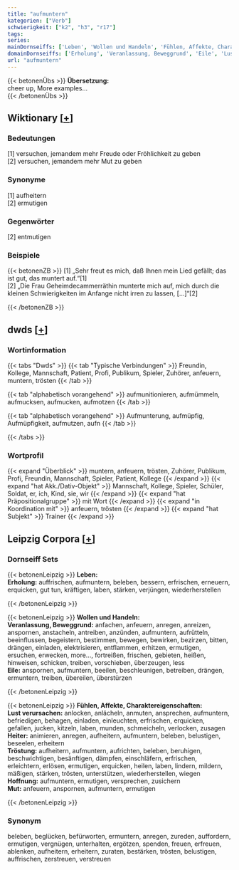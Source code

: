 ```yaml
---
title: "aufmuntern"
kategorien: ["Verb"]
schwierigkeit: ["k2", "h3", "r17"]
tags:
series:
mainDornseiffs: ['Leben', 'Wollen und Handeln', 'Fühlen, Affekte, Charaktereigenschaften']
domainDornseiffs: ['Erholung', 'Veranlassung, Beweggrund', 'Eile', 'Lust verursachen', 'Heiter', 'Tröstung', 'Hoffnung', 'Mut']
url: "aufmuntern"
---
```


{{< betonenÜbs >}}
**Übersetzung:**  
cheer  up, More examples...  
{{< /betonenÜbs >}}

## Wiktionary [[+](https://de.wiktionary.org/wiki/aufmuntern)]

### Bedeutungen
[1] versuchen, jemandem mehr Freude oder Fröhlichkeit zu geben  
[2] versuchen, jemandem mehr Mut zu geben  

### Synonyme
[1] aufheitern  
[2] ermutigen  

### Gegenwörter
[2] entmutigen  

### Beispiele
{{< betonenZB >}}
[1] „Sehr freut es mich, daß Ihnen mein Lied gefällt; das ist gut, das muntert auf.“[1]  
[2] „Die Frau Geheimdecammerräthin munterte mich auf, mich durch die kleinen Schwierigkeiten im Anfange nicht irren zu lassen, […]“[2]  

{{< /betonenZB >}}


## dwds [[+](https://www.dwds.de/wb/aufmuntern)]

### Wortinformation
{{< tabs "Dwds" >}}
{{< tab "Typische Verbindungen" >}}
Freundin, Kollege, Mannschaft, Patient, Profi, Publikum, Spieler, Zuhörer, anfeuern, muntern, trösten
{{< /tab >}}

{{< tab "alphabetisch vorangehend" >}}
aufmunitionieren, aufmümmeln, aufmucksen, aufmucken, aufmotzen
{{< /tab >}}

{{< tab "alphabetisch vorangehend" >}}
Aufmunterung, aufmüpfig, Aufmüpfigkeit, aufmutzen, aufn
{{< /tab >}}

{{< /tabs >}}

### Wortprofil
{{< expand "Überblick" >}} muntern, anfeuern, trösten, Zuhörer, Publikum, Profi, Freundin, Mannschaft, Spieler, Patient, Kollege {{< /expand >}}
{{< expand "hat Akk./Dativ-Objekt" >}} Mannschaft, Kollege, Spieler, Schüler, Soldat, er, ich, Kind, sie, wir {{< /expand >}}
{{< expand "hat Präpositionalgruppe" >}} mit Wort {{< /expand >}}
{{< expand "in Koordination mit" >}} anfeuern, trösten {{< /expand >}}
{{< expand "hat Subjekt" >}} Trainer {{< /expand >}}

## Leipzig Corpora [[+](https://corpora.uni-leipzig.de/en/res?word=aufmuntern&corpusId=deu_newscrawl-public_2018)]

### Dornseiff Sets
{{< betonenLeipzig >}}
**Leben:**  
**Erholung:** auffrischen, aufmuntern, beleben, bessern, erfrischen, erneuern, erquicken, gut tun, kräftigen, laben, stärken, verjüngen, wiederherstellen  

{{< /betonenLeipzig >}}


{{< betonenLeipzig >}}
**Wollen und Handeln:**  
**Veranlassung, Beweggrund:** anfachen, anfeuern, anregen, anreizen, anspornen, anstacheln, antreiben, anzünden, aufmuntern, aufrütteln, beeinflussen, begeistern, bestimmen, bewegen, bewirken, bezirzen, bitten, drängen, einladen, elektrisieren, entflammen, erhitzen, ermutigen, ersuchen, erwecken, more..., fortreißen, frischen, gebieten, heißen, hinweisen, schicken, treiben, vorschieben, überzeugen, less  
**Eile:** anspornen, aufmuntern, beeilen, beschleunigen, betreiben, drängen, ermuntern, treiben, übereilen, überstürzen  

{{< /betonenLeipzig >}}


{{< betonenLeipzig >}}
**Fühlen, Affekte, Charaktereigenschaften:**  
**Lust verursachen:** anlocken, anlächeln, anmuten, ansprechen, aufmuntern, befriedigen, behagen, einladen, einleuchten, erfrischen, erquicken, gefallen, jucken, kitzeln, laben, munden, schmeicheln, verlocken, zusagen  
**Heiter:** animieren, anregen, aufheitern, aufmuntern, beleben, belustigen, beseelen, erheitern  
**Tröstung:** aufheitern, aufmuntern, aufrichten, beleben, beruhigen, beschwichtigen, besänftigen, dämpfen, einschläfern, erfrischen, erleichtern, erlösen, ermutigen, erquicken, heilen, laben, lindern, mildern, mäßigen, stärken, trösten, unterstützen, wiederherstellen, wiegen  
**Hoffnung:** aufmuntern, ermutigen, versprechen, zusichern  
**Mut:** anfeuern, anspornen, aufmuntern, ermutigen  

{{< /betonenLeipzig >}}

### Synonym
beleben, beglücken, befürworten, ermuntern, anregen, zureden, auffordern, ermutigen, vergnügen, unterhalten, ergötzen, spenden, freuen, erfreuen, ablenken, aufheitern, erheitern, zuraten, bestärken, trösten, belustigen, auffrischen, zerstreuen, verstreuen

